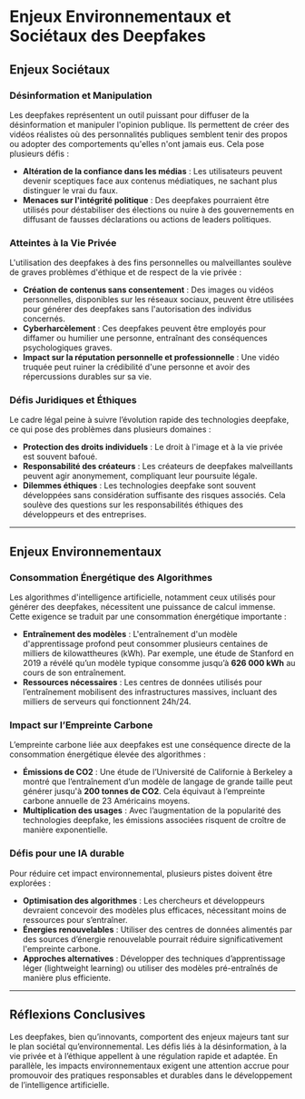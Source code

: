 # Enjeux Environnementaux et Sociétaux des Deepfakes

## Enjeux Sociétaux

### Désinformation et Manipulation
Les deepfakes représentent un outil puissant pour diffuser de la désinformation et manipuler l'opinion publique. Ils permettent de créer des vidéos réalistes où des personnalités publiques semblent tenir des propos ou adopter des comportements qu'elles n'ont jamais eus. Cela pose plusieurs défis :
- **Altération de la confiance dans les médias** : Les utilisateurs peuvent devenir sceptiques face aux contenus médiatiques, ne sachant plus distinguer le vrai du faux.
- **Menaces sur l'intégrité politique** : Des deepfakes pourraient être utilisés pour déstabiliser des élections ou nuire à des gouvernements en diffusant de fausses déclarations ou actions de leaders politiques.

### Atteintes à la Vie Privée
L'utilisation des deepfakes à des fins personnelles ou malveillantes soulève de graves problèmes d'éthique et de respect de la vie privée :
- **Création de contenus sans consentement** : Des images ou vidéos personnelles, disponibles sur les réseaux sociaux, peuvent être utilisées pour générer des deepfakes sans l'autorisation des individus concernés.
- **Cyberharcèlement** : Ces deepfakes peuvent être employés pour diffamer ou humilier une personne, entraînant des conséquences psychologiques graves.
- **Impact sur la réputation personnelle et professionnelle** : Une vidéo truquée peut ruiner la crédibilité d'une personne et avoir des répercussions durables sur sa vie.

### Défis Juridiques et Éthiques
Le cadre légal peine à suivre l’évolution rapide des technologies deepfake, ce qui pose des problèmes dans plusieurs domaines :
- **Protection des droits individuels** : Le droit à l'image et à la vie privée est souvent bafoué.
- **Responsabilité des créateurs** : Les créateurs de deepfakes malveillants peuvent agir anonymement, compliquant leur poursuite légale.
- **Dilemmes éthiques** : Les technologies deepfake sont souvent développées sans considération suffisante des risques associés. Cela soulève des questions sur les responsabilités éthiques des développeurs et des entreprises.

---

## Enjeux Environnementaux

### Consommation Énergétique des Algorithmes
Les algorithmes d'intelligence artificielle, notamment ceux utilisés pour générer des deepfakes, nécessitent une puissance de calcul immense. Cette exigence se traduit par une consommation énergétique importante :
- **Entraînement des modèles** : L'entraînement d'un modèle d'apprentissage profond peut consommer plusieurs centaines de milliers de kilowattheures (kWh). Par exemple, une étude de Stanford en 2019 a révélé qu’un modèle typique consomme jusqu’à **626 000 kWh** au cours de son entraînement.
- **Ressources nécessaires** : Les centres de données utilisés pour l’entraînement mobilisent des infrastructures massives, incluant des milliers de serveurs qui fonctionnent 24h/24.

### Impact sur l’Empreinte Carbone
L’empreinte carbone liée aux deepfakes est une conséquence directe de la consommation énergétique élevée des algorithmes :
- **Émissions de CO2** : Une étude de l’Université de Californie à Berkeley a montré que l’entraînement d’un modèle de langage de grande taille peut générer jusqu'à **200 tonnes de CO2**. Cela équivaut à l’empreinte carbone annuelle de 23 Américains moyens.
- **Multiplication des usages** : Avec l’augmentation de la popularité des technologies deepfake, les émissions associées risquent de croître de manière exponentielle.

### Défis pour une IA durable
Pour réduire cet impact environnemental, plusieurs pistes doivent être explorées :
- **Optimisation des algorithmes** : Les chercheurs et développeurs devraient concevoir des modèles plus efficaces, nécessitant moins de ressources pour s’entraîner.
- **Énergies renouvelables** : Utiliser des centres de données alimentés par des sources d’énergie renouvelable pourrait réduire significativement l'empreinte carbone.
- **Approches alternatives** : Développer des techniques d’apprentissage léger (lightweight learning) ou utiliser des modèles pré-entraînés de manière plus efficiente.

---

## Réflexions Conclusives
Les deepfakes, bien qu’innovants, comportent des enjeux majeurs tant sur le plan sociétal qu’environnemental. Les défis liés à la désinformation, à la vie privée et à l’éthique appellent à une régulation rapide et adaptée. En parallèle, les impacts environnementaux exigent une attention accrue pour promouvoir des pratiques responsables et durables dans le développement de l’intelligence artificielle.
